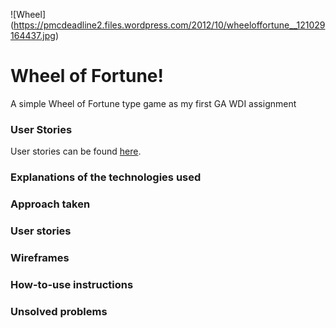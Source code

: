 ![Wheel]
(https://pmcdeadline2.files.wordpress.com/2012/10/wheeloffortune__121029164437.jpg)


# Wheel of Fortune!
A simple Wheel of Fortune type game as my first GA WDI assignment

### User Stories
User stories can be found [here](https://www.pivotaltracker.com/n/projects/2021623).

### Explanations of the technologies used

### Approach taken

### User stories

### Wireframes

### How-to-use instructions

### Unsolved problems
